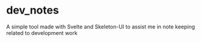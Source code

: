 # dev_notes
A simple tool made with Svelte and Skeleton-UI to assist me in note keeping related to development work
